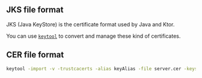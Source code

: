 [//]: # (title: Certificates)

<include src="lib.md" include-id="outdated_warning"/>

## JKS file format

JKS (Java KeyStore) is the certificate format used by Java and Ktor.

You can use [`keytool`](https://docs.oracle.com/javase/8/docs/technotes/tools/unix/keytool.html) to convert and manage these kind of certificates.

## CER file format

```bash
keytool -import -v -trustcacerts -alias keyAlias -file server.cer -keystore cacerts.jks -keypass changeit
```
